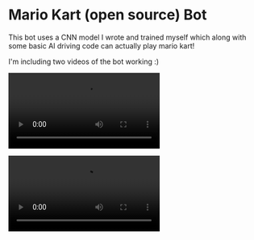 # Mario Kart (open source) Bot
This bot uses a CNN model I wrote and trained myself which along with some basic AI driving code can actually play mario kart!

I'm including two videos of the bot working :)

![lighthouse](./lighthouse.mp4)

![hacienda](./hacienda.mp4)
